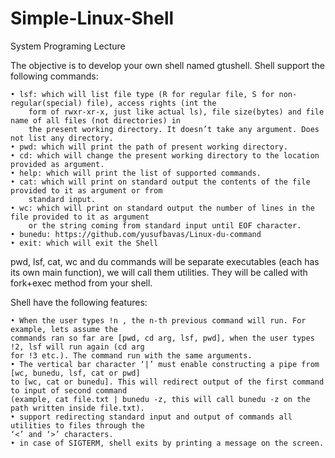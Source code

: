 # Simple-Linux-Shell
System Programing Lecture

The objective is to develop your own shell named gtushell. Shell support the following commands:

	• lsf: which will list file type (R for regular file, S for non-regular(special) file), access rights (int the
		form of rwxr-xr-x, just like actual ls), file size(bytes) and file name of all files (not directories) in
		the present working directory. It doesn’t take any argument. Does not list any directory.
	• pwd: which will print the path of present working directory.
	• cd: which will change the present working directory to the location provided as argument.
	• help: which will print the list of supported commands.
	• cat: which will print on standard output the contents of the file provided to it as argument or from
		standard input.
	• wc: which will print on standard output the number of lines in the file provided to it as argument
		or the string coming from standard input until EOF character.
	• bunedu: https://github.com/yusufbavas/Linux-du-command
	• exit: which will exit the Shell

pwd, lsf, cat, wc and du commands will be separate executables (each has its own main function),
we will call them utilities. They will be called with fork+exec method from your shell.

Shell have the following features:

	• When the user types !n , the n-th previous command will run. For example, lets assume the
	commands ran so far are [pwd, cd arg, lsf, pwd], when the user types !2, lsf will run again (cd arg
	for !3 etc.). The command run with the same arguments.
	• The vertical bar character ‘|’ must enable constructing a pipe from [wc, bunedu, lsf, cat or pwd]
	to [wc, cat or bunedu]. This will redirect output of the first command to input of second command
	(example, cat file.txt | bunedu -z, this will call bunedu -z on the path written inside file.txt).
	• support redirecting standard input and output of commands all utilities to files through the
	‘<’ and ‘>’ characters.
	• in case of SIGTERM, shell exits by printing a message on the screen.
